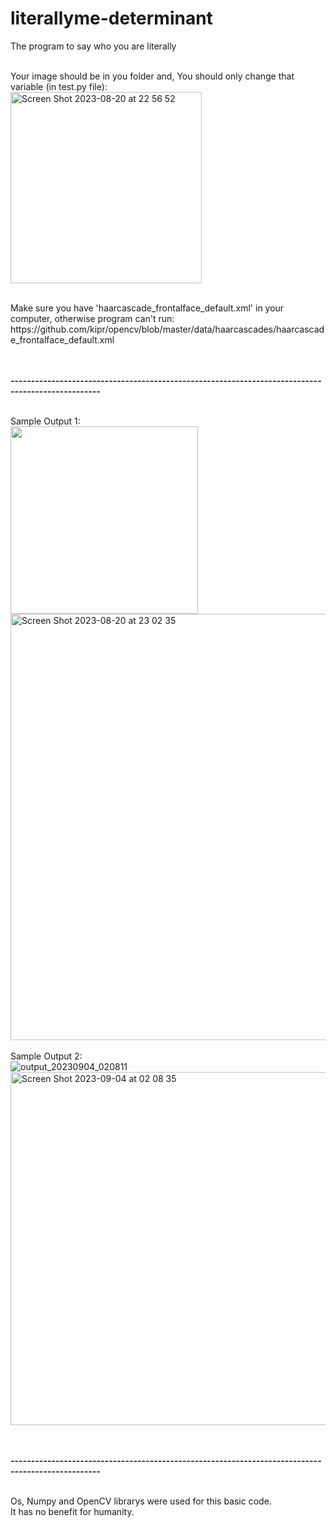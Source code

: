 # literallyme-determinant
The program to say who you are literally
<br>
<br>

Your image should be in you folder and, 
You should only change that variable (in test.py file):<br>
<img width="306" alt="Screen Shot 2023-08-20 at 22 56 52" src="https://github.com/aliemre2023/literallyme-determinant/assets/93014021/5b205f9a-5013-4dc3-a5d8-533df9a1b193">

<br>
Make sure you have 'haarcascade_frontalface_default.xml' in your computer, otherwise program can't run:<br>
https://github.com/kipr/opencv/blob/master/data/haarcascades/haarcascade_frontalface_default.xml

<br><br>
<b>--------------------------------------------------------------------------------------------------</b>
<br><br>


Sample Output 1:<br>
<img width="300" src="https://github.com/aliemre2023/literallyme-determinant/assets/93014021/39cc2f13-77f4-446a-835b-55ef091f5808"><br>
<img width="682" alt="Screen Shot 2023-08-20 at 23 02 35" src="https://github.com/aliemre2023/literallyme-determinant/assets/93014021/bb7e9f33-9eda-43b7-9083-c4f340d210a6">
<br><br>
Sample Output 2:<br>
![output_20230904_020811](https://github.com/aliemre2023/literallyme-determinant/assets/93014021/e6427499-a906-480c-83ce-07a8a547264f)<br>
<img width="565" alt="Screen Shot 2023-09-04 at 02 08 35" src="https://github.com/aliemre2023/literallyme-determinant/assets/93014021/a1598640-c8d2-49b6-b37f-72d4b4e754b2">



<br><br>
<b>--------------------------------------------------------------------------------------------------</b>
<br><br>

Os, Numpy and OpenCV librarys were used for this basic code.<br>
It has no benefit for humanity.

